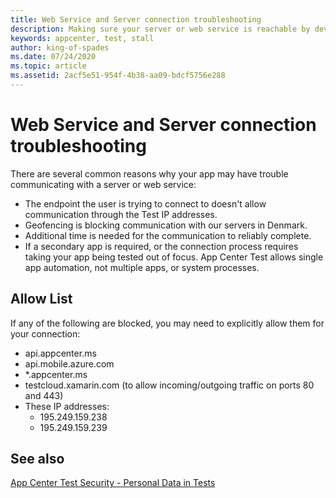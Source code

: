 ```yaml
---
title: Web Service and Server connection troubleshooting
description: Making sure your server or web service is reachable by devices in App Center Test
keywords: appcenter, test, stall
author: king-of-spades
ms.date: 07/24/2020
ms.topic: article
ms.assetid: 2acf5e51-954f-4b38-aa09-bdcf5756e288 
---
```


# Web Service and Server connection troubleshooting
There are several common reasons why your app may have trouble communicating with a server or web service:

- The endpoint the user is trying to connect to doesn't allow communication through the Test IP addresses. 
- Geofencing is blocking communication with our servers in Denmark.
- Additional time is needed for the communication to reliably complete.
- If a secondary app is required, or the connection process requires taking your app being tested out of focus. App Center Test allows single app automation, not multiple apps, or system processes.

## Allow List
If any of the following are blocked, you may need to explicitly allow them for your connection: 

- api.appcenter.ms 
- api.mobile.azure.com 
- *.appcenter.ms 
- testcloud.xamarin.com (to allow incoming/outgoing traffic on ports 80 and 443)
- These IP addresses:
   - 195.249.159.238
   - 195.249.159.239
   
## See also
[App Center Test Security - Personal Data in Tests](~/test-cloud/security.md#personal-data-in-tests)